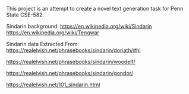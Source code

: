 This project is an attempt to create a novel text generation task for Penn State CSE-582.

Sindarin background:
https://en.wikipedia.org/wiki/Sindarin
https://en.wikipedia.org/wiki/Tengwar



Sindarin data Extracted From: 
https://realelvish.net/phrasebooks/sindarin/doriath/#hi

https://realelvish.net/phrasebooks/sindarin/woodelf/

https://realelvish.net/phrasebooks/sindarin/gondor/

https://realelvish.net/101_sindarin.html

